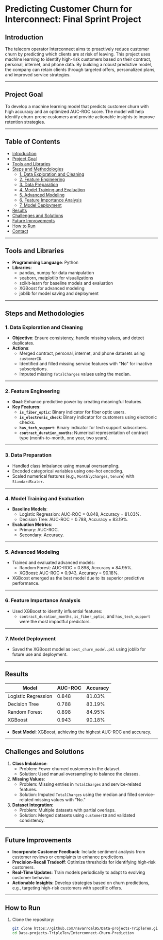 # **Predicting Customer Churn for Interconnect: Final Sprint Project**

## **Introduction**
The telecom operator Interconnect aims to proactively reduce customer churn by predicting which clients are at risk of leaving. This project uses machine learning to identify high-risk customers based on their contract, personal, internet, and phone data. By building a robust predictive model, the company can retain clients through targeted offers, personalized plans, and improved service strategies.

---

## **Project Goal**
To develop a machine learning model that predicts customer churn with high accuracy and an optimized AUC-ROC score. The model will help identify churn-prone customers and provide actionable insights to improve retention strategies.

---

## **Table of Contents**
- [Introduction](#introduction)
- [Project Goal](#project-goal)
- [Tools and Libraries](#tools-and-libraries)
- [Steps and Methodologies](#steps-and-methodologies)
  - [1. Data Exploration and Cleaning](#1-data-exploration-and-cleaning)
  - [2. Feature Engineering](#2-feature-engineering)
  - [3. Data Preparation](#3-data-preparation)
  - [4. Model Training and Evaluation](#4-model-training-and-evaluation)
  - [5. Advanced Modeling](#5-advanced-modeling)
  - [6. Feature Importance Analysis](#6-feature-importance-analysis)
  - [7. Model Deployment](#7-model-deployment)
- [Results](#results)
- [Challenges and Solutions](#challenges-and-solutions)
- [Future Improvements](#future-improvements)
- [How to Run](#how-to-run)
- [Contact](#contact)

---

## **Tools and Libraries**
- **Programming Language**: Python
- **Libraries**:
  - pandas, numpy for data manipulation
  - seaborn, matplotlib for visualizations
  - scikit-learn for baseline models and evaluation
  - XGBoost for advanced modeling
  - joblib for model saving and deployment

---

## **Steps and Methodologies**

### **1. Data Exploration and Cleaning**
- **Objective**: Ensure consistency, handle missing values, and detect duplicates.
- **Actions**:
  - Merged contract, personal, internet, and phone datasets using `customerID`.
  - Identified and filled missing service features with "No" for inactive subscriptions.
  - Imputed missing `TotalCharges` values using the median.

---

### **2. Feature Engineering**
- **Goal**: Enhance predictive power by creating meaningful features.
- **Key Features**:
  - **`is_fiber_optic`**: Binary indicator for fiber optic users.
  - **`is_electronic_check`**: Binary indicator for customers using electronic checks.
  - **`has_tech_support`**: Binary indicator for tech support subscribers.
  - **`contract_duration_months`**: Numerical representation of contract type (month-to-month, one year, two years).

---

### **3. Data Preparation**
- Handled class imbalance using manual oversampling.
- Encoded categorical variables using one-hot encoding.
- Scaled numerical features (e.g., `MonthlyCharges`, `tenure`) with `StandardScaler`.

---

### **4. Model Training and Evaluation**
- **Baseline Models**:
  - Logistic Regression: AUC-ROC = 0.848, Accuracy = 81.03%.
  - Decision Tree: AUC-ROC = 0.788, Accuracy = 83.19%.
- **Evaluation Metrics**:
  - Primary: AUC-ROC.
  - Secondary: Accuracy.

---

### **5. Advanced Modeling**
- Trained and evaluated advanced models:
  - Random Forest: AUC-ROC = 0.898, Accuracy = 84.95%.
  - XGBoost: AUC-ROC = 0.943, Accuracy = 90.18%.
- XGBoost emerged as the best model due to its superior predictive performance.

---

### **6. Feature Importance Analysis**
- Used XGBoost to identify influential features:
  - `contract_duration_months`, `is_fiber_optic`, and `has_tech_support` were the most impactful predictors.

---

### **7. Model Deployment**
- Saved the XGBoost model as `best_churn_model.pkl` using joblib for future use and deployment.

---

## **Results**
| **Model**             | **AUC-ROC** | **Accuracy** |
|------------------------|-------------|--------------|
| Logistic Regression    | 0.848       | 81.03%       |
| Decision Tree          | 0.788       | 83.19%       |
| Random Forest          | 0.898       | 84.95%       |
| XGBoost                | 0.943       | 90.18%       |

- **Best Model**: XGBoost, achieving the highest AUC-ROC and accuracy.

---

## **Challenges and Solutions**
1. **Class Imbalance**:
   - Problem: Fewer churned customers in the dataset.
   - Solution: Used manual oversampling to balance the classes.
2. **Missing Values**:
   - Problem: Missing entries in `TotalCharges` and service-related features.
   - Solution: Imputed `TotalCharges` using the median and filled service-related missing values with "No."
3. **Dataset Integration**:
   - Problem: Multiple datasets with partial overlaps.
   - Solution: Merged datasets using `customerID` and validated consistency.

---

## **Future Improvements**
- **Incorporate Customer Feedback**: Include sentiment analysis from customer reviews or complaints to enhance predictions.
- **Precision-Recall Tradeoff**: Optimize thresholds for identifying high-risk customers.
- **Real-Time Updates**: Train models periodically to adapt to evolving customer behavior.
- **Actionable Insights**: Develop strategies based on churn predictions, e.g., targeting high-risk customers with specific offers.

---

## **How to Run**
1. Clone the repository:
   ```bash
   git clone https://github.com/navarroal95/Data-projects-TripleTen.git
   cd Data-projects-TripleTen/Interconnect-Churn-Prediction

